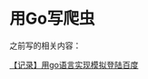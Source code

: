 # 用Go写爬虫

之前写的相关内容：

[【记录】用go语言实现模拟登陆百度](http://www.crifan.com/emulate_login_baidu_using_go_language/)
